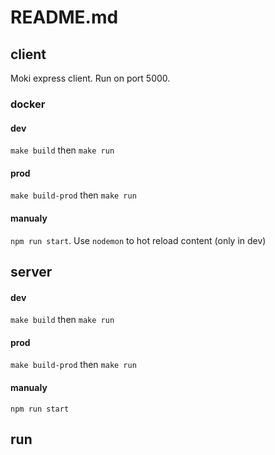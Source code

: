 # README.md


## client

Moki express client. Run on port 5000. 

### docker

#### dev

`make build` then `make run`

#### prod 

`make build-prod` then `make run`

#### manualy

`npm run start`. Use `nodemon` to hot reload content (only in dev)

## server

#### dev

`make build` then `make run`

#### prod 

`make build-prod` then `make run`

#### manualy

`npm run start`

## run 
